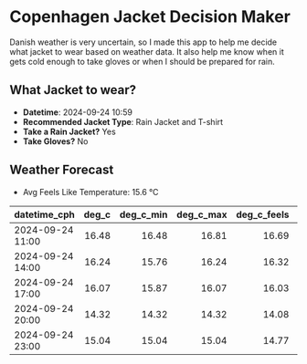 
# Copenhagen Jacket Decision Maker

Danish weather is very uncertain, so I made this app to help me decide what jacket to wear based on weather data. 
It also help me know when it gets cold enough to take gloves or when I should be prepared for rain.

## What Jacket to wear?

- **Datetime**: 2024-09-24 10:59
- **Recommended Jacket Type**: Rain Jacket and T-shirt
- **Take a Rain Jacket?** Yes
- **Take Gloves?** No

## Weather Forecast
- Avg Feels Like Temperature: 15.6 °C

| datetime_cph     |   deg_c |   deg_c_min |   deg_c_max |   deg_c_feels | weather   | wind   | rain   |
|:-----------------|--------:|------------:|------------:|--------------:|:----------|:-------|:-------|
| 2024-09-24 11:00 |   16.48 |       16.48 |       16.81 |         16.69 | Rain      | Low    | Low    |
| 2024-09-24 14:00 |   16.24 |       15.76 |       16.24 |         16.32 | Rain      | Low    | Medium |
| 2024-09-24 17:00 |   16.07 |       15.87 |       16.07 |         16.03 | Clouds    | Low    | None   |
| 2024-09-24 20:00 |   14.32 |       14.32 |       14.32 |         14.08 | Rain      | Low    | Medium |
| 2024-09-24 23:00 |   15.04 |       15.04 |       15.04 |         14.77 | Rain      | Low    | Low    |
        